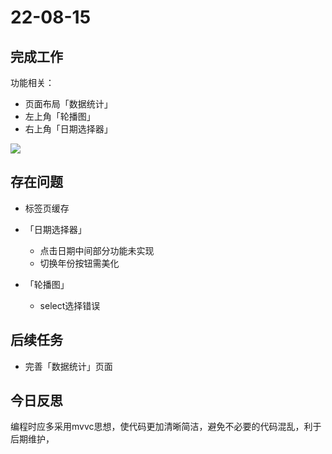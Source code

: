 # 22-08-15

## 完成工作

功能相关：

- 页面布局「数据统计」
- 左上角「轮播图」
- 右上角「日期选择器」

![](https://fastly.jsdelivr.net/gh/aoikuroba/graph-bed@main/czhou/20220815233632.png)

## 存在问题

- 标签页缓存
- 「日期选择器」
  - 点击日期中间部分功能未实现
  - 切换年份按钮需美化

- 「轮播图」
  - select选择错误


## 后续任务

- 完善「数据统计」页面

## 今日反思

编程时应多采用mvvc思想，使代码更加清晰简洁，避免不必要的代码混乱，利于后期维护，
